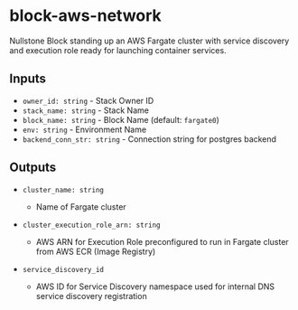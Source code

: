 # block-aws-network

Nullstone Block standing up an AWS Fargate cluster with service discovery and execution role ready for launching container services.

## Inputs

- `owner_id: string` - Stack Owner ID
- `stack_name: string` - Stack Name
- `block_name: string` - Block Name (default: `fargate0`)
- `env: string` - Environment Name
- `backend_conn_str: string` - Connection string for postgres backend

## Outputs

- `cluster_name: string`
  - Name of Fargate cluster

- `cluster_execution_role_arn: string`
  - AWS ARN for Execution Role preconfigured to run in Fargate cluster from AWS ECR (Image Registry) 

- `service_discovery_id`
  - AWS ID for Service Discovery namespace used for internal DNS service discovery registration 
